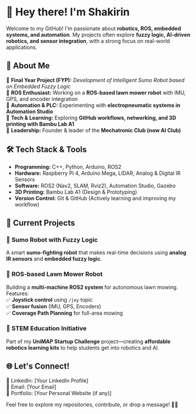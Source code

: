 # 👋 Hey there! I'm Shakirin  

Welcome to my GitHub! I'm passionate about **robotics, ROS, embedded systems, and automation**. My projects often explore **fuzzy logic, AI-driven robotics, and sensor integration**, with a strong focus on real-world applications.  

## 🚀 About Me  
🔹 **Final Year Project (FYP):** *Development of Intelligent Sumo Robot based on Embedded Fuzzy Logic*  
🔹 **ROS Enthusiast:** Working on a **ROS-based lawn mower robot** with IMU, GPS, and encoder integration  
🔹 **Automation & PLC:** Experimenting with **electropneumatic systems in Automation Studio**  
🔹 **Tech & Learning:** Exploring **GitHub workflows, networking, and 3D printing with Bambu Lab A1**  
🔹 **Leadership:** Founder & leader of the **Mechatronic Club (now AI Club)**  

## 🛠️ Tech Stack & Tools  
- **Programming:** C++, Python, Arduino, ROS2  
- **Hardware:** Raspberry Pi 4, Arduino Mega, LIDAR, Analog & Digital IR Sensors  
- **Software:** ROS2 (Nav2, SLAM, Rviz2), Automation Studio, Gazebo  
- **3D Printing:** Bambu Lab A1 (Design & Prototyping)  
- **Version Control:** Git & GitHub (Actively learning and improving my workflow)  

## 📌 Current Projects  
### 🤖 **Sumo Robot with Fuzzy Logic**  
A smart **sumo-fighting robot** that makes real-time decisions using **analog IR sensors** and **embedded fuzzy logic**.  

### 🌱 **ROS-based Lawn Mower Robot**  
Building a **multi-machine ROS2 system** for autonomous lawn mowing. Features:  
✅ **Joystick control** using `/joy` topic  
✅ **Sensor fusion** (IMU, GPS, Encoders)  
✅ **Coverage Path Planning** for full-area mowing  

### 🏫 **STEM Education Initiative**  
Part of my **UniMAP Startup Challenge** project—creating **affordable robotics learning kits** to help students get into robotics and AI.  

## 🌐 Let's Connect!  
🔗 LinkedIn: [Your LinkedIn Profile]  
📧 Email: [Your Email]  
📂 Portfolio: [Your Personal Website (if any)]  

Feel free to explore my repositories, contribute, or drop a message! 🚀✨  
